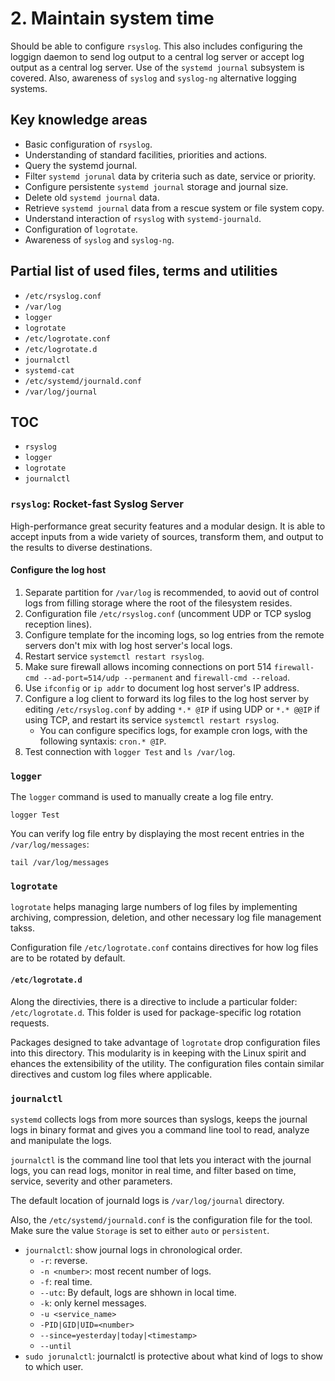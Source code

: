 # 2. Maintain system time

Should be able to configure `rsyslog`. This also includes configuring the loggign daemon to send log output to a central log server or accept log output as a central log server. Use of the `systemd journal` subsystem is covered. Also, awareness of `syslog` and `syslog-ng` alternative logging systems.

## Key knowledge areas

* Basic configuration of `rsyslog`.
* Understanding of standard facilities, priorities and actions.
* Query the systemd journal.
* Filter `systemd jorunal` data by criteria such as date, service or priority.
* Configure persistente `systemd journal` storage and journal size.
* Delete old `systemd journal` data.
* Retrieve `systemd journal` data from a rescue system or file system copy.
* Understand interaction of `rsyslog` with `systemd-journald`.
* Configuration of `logrotate`.
* Awareness of `syslog` and `syslog-ng`.

## Partial list of used files, terms and utilities

* `/etc/rsyslog.conf`
* `/var/log`
* `logger`
* `logrotate`
* `/etc/logrotate.conf`
* `/etc/logrotate.d`
* `journalctl`
* `systemd-cat`
* `/etc/systemd/journald.conf`
* `/var/log/journal`

## TOC

* `rsyslog`
* `logger`
* `logrotate`
* `journalctl`

### `rsyslog`: Rocket-fast Syslog Server

High-performance great security features and a modular design. It is able to accept inputs from a wide variety of sources, transform them, and output to the results to diverse destinations.

#### Configure the log host

1. Separate partition for `/var/log` is recommended, to aovid out of control logs from filling storage where the root of the filesystem resides.
2. Configuration file `/etc/rsyslog.conf` (uncomment UDP or TCP syslog reception lines).
3. Configure template for the incoming logs, so log entries from the remote servers don't mix with log host server's local logs.
4. Restart service `systemctl restart rsyslog`.
5. Make sure firewall allows incoming connections on port 514 `firewall-cmd --ad-port=514/udp --permanent` and `firewall-cmd --reload`.
6. Use `ifconfig` or `ip addr` to document log host server's IP address.
7. Configure a log client to forward its log files to the log host server by editing `/etc/rsyslog.conf` by adding `*.* @IP` if using UDP or `*.* @@IP` if using TCP, and restart its service `systemctl restart rsyslog`.
    * You can configure specifics logs, for example cron logs, with the following syntaxis: `cron.* @IP`.
8. Test connection with `logger Test` and `ls /var/log`.

### `logger`

The `logger` command is used to manually create a log file entry.

```
logger Test
```

You can verify log file entry by displaying the most recent entries in the `/var/log/messages`:

```
tail /var/log/messages
```

### `logrotate`

`logrotate` helps managing large numbers of log files by implementing archiving, compression, deletion, and other necessary log file management takss.

Configuration file `/etc/logrotate.conf` contains directives for how log files are to be rotated by default.

#### `/etc/logrotate.d`

Along the directivies, there is a directive to include a particular folder: `/etc/logrotate.d`. This folder is used for package-specific log rotation requests.

Packages designed to take advantage of `logrotate` drop configuration files into this directory. This modularity is in keeping with the Linux spirit and ehances the extensibility of the utility. The configuration files contain similar directives and custom log files where applicable.

### `journalctl`

`systemd` collects logs from more sources than syslogs, keeps the journal logs in binary format and gives you a command line tool to read, analyze and manipulate the logs.

`journalctl` is the command line tool that lets you interact with the journal logs, you can read logs, monitor in real time, and filter based on time, service, severity and other parameters.

The default location of journald logs is `/var/log/journal` directory.

Also, the `/etc/systemd/journald.conf` is the configuration file for the tool. Make sure the value `Storage` is set to either `auto` or `persistent`.

* `journalctl`: show journal logs in chronological order.
    * `-r`: reverse.
    * `-n <number>`: most recent number of logs.
    * `-f`: real time.
    * `--utc`: By default, logs are shhown in local time.
    * `-k`: only kernel messages.
    * `-u <service_name>`
    * `-PID|GID|UID=<number>`
    * `--since=yesterday|today|<timestamp>`
    * `--until`
* `sudo jorunalctl`: journalctl is protective about what kind of logs to show to which user.